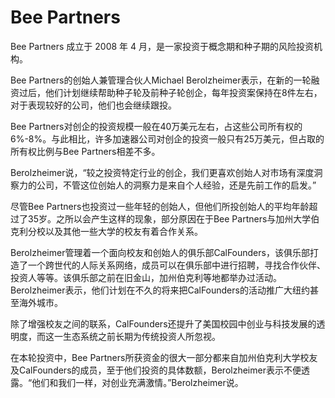 # Bee Partners

Bee Partners 成立于 2008 年 4 月，是一家投资于概念期和种子期的风险投资机构。

Bee Partners的创始人兼管理合伙人Michael Berolzheimer表示，在新的一轮融资过后，他们计划继续帮助种子轮及前种子轮创企，每年投资案保持在8件左右，对于表现较好的公司，他们也会继续跟投。

Bee Partners对创企的投资规模一般在40万美元左右，占这些公司所有权的6%-8%。与此相比，许多加速器公司对创企的投资一般只有25万美元，但占取的所有权比例与Bee Partners相差不多。

Berolzheimer说，“较之投资特定行业的创企，我们更喜欢创始人对市场有深度洞察力的公司，不管这位创始人的洞察力是来自个人经验，还是先前工作的启发。”

尽管Bee Partners也投资过一些年轻的创始人，但他们所投创始人的平均年龄超过了35岁。之所以会产生这样的现象，部分原因在于Bee Partners与加州大学伯克利分校以及其他一些大学的校友有着合作关系。

Berolzheimer管理着一个面向校友和创始人的俱乐部CalFounders，该俱乐部打造了一个跨世代的人际关系网络，成员可以在俱乐部中进行招聘，寻找合作伙伴、投资人等等。该俱乐部之前在旧金山，加州伯克利等地都举办过活动。Berolzheimer表示，他们计划在不久的将来把CalFounders的活动推广大纽约甚至海外城市。

除了增强校友之间的联系，CalFounders还提升了美国校园中创业与科技发展的透明度，而这一生态系统之前长期为传统投资人所忽视。

在本轮投资中，Bee Partners所获资金的很大一部分都来自加州伯克利大学校友及CalFounders的成员，至于他们投资的具体数额，Berolzheimer表示不便透露。“他们和我们一样，对创业充满激情。”Berolzheimer说。
